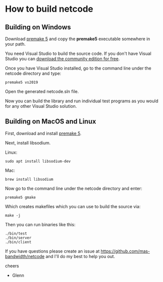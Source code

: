 How to build netcode
====================

## Building on Windows

Download [premake 5](https://premake.github.io/download.html) and copy the **premake5** executable somewhere in your path.

You need Visual Studio to build the source code. If you don't have Visual Studio you can [download the community edition for free](https://visualstudio.microsoft.com/downloads/).

Once you have Visual Studio installed, go to the command line under the netcode directory and type:

    premake5 vs2019

Open the generated netcode.sln file.

Now you can build the library and run individual test programs as you would for any other Visual Studio solution.

## Building on MacOS and Linux

First, download and install [premake 5](https://premake.github.io/download.html).

Next, install libsodium.

Linux:

    sudo apt install libsodium-dev

Mac:

    brew install libsodium

Now go to the command line under the netcode directory and enter:

    premake5 gmake

Which creates makefiles which you can use to build the source via:

    make -j

Then you can run binaries like this:

    ./bin/test
    ./bin/server
    ./bin/client

If you have questions please create an issue at https://github.com/mas-bandwidth/netcode and I'll do my best to help you out.

cheers

 - Glenn
